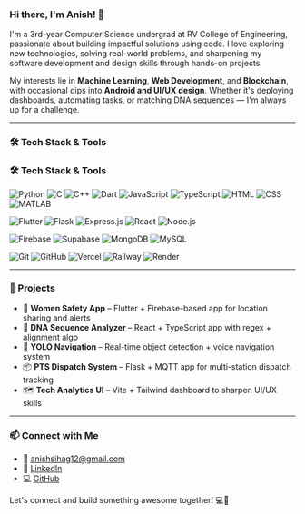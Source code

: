 ### Hi there, I'm Anish! 👋

I'm a 3rd-year Computer Science undergrad at RV College of Engineering, passionate about building impactful solutions using code. I love exploring new technologies, solving real-world problems, and sharpening my software development and design skills through hands-on projects.

My interests lie in **Machine Learning**, **Web Development**, and **Blockchain**, with occasional dips into **Android and UI/UX design**. Whether it's deploying dashboards, automating tasks, or matching DNA sequences — I'm always up for a challenge.

---

### 🛠️ Tech Stack & Tools
### 🛠️ Tech Stack & Tools

![Python](https://img.shields.io/badge/-Python-3776AB?style=flat&logo=python&logoColor=white) 
![C](https://img.shields.io/badge/-C-A8B9CC?style=flat&logo=c&logoColor=white) 
![C++](https://img.shields.io/badge/-C++-00599C?style=flat&logo=c%2B%2B&logoColor=white) 
![Dart](https://img.shields.io/badge/-Dart-0175C2?style=flat&logo=dart&logoColor=white) 
![JavaScript](https://img.shields.io/badge/-JavaScript-F7DF1E?style=flat&logo=javascript&logoColor=black) 
![TypeScript](https://img.shields.io/badge/-TypeScript-3178C6?style=flat&logo=typescript&logoColor=white) 
![HTML](https://img.shields.io/badge/-HTML5-E34F26?style=flat&logo=html5&logoColor=white) 
![CSS](https://img.shields.io/badge/-CSS3-1572B6?style=flat&logo=css3&logoColor=white) 
![MATLAB](https://img.shields.io/badge/-MATLAB-0076A8?style=flat&logo=Mathworks&logoColor=white) 

![Flutter](https://img.shields.io/badge/-Flutter-02569B?style=flat&logo=flutter&logoColor=white) 
![Flask](https://img.shields.io/badge/-Flask-000000?style=flat&logo=flask&logoColor=white) 
![Express.js](https://img.shields.io/badge/-Express.js-000000?style=flat&logo=express&logoColor=white) 
![React](https://img.shields.io/badge/-React-61DAFB?style=flat&logo=react&logoColor=black) 
![Node.js](https://img.shields.io/badge/-Node.js-339933?style=flat&logo=nodedotjs&logoColor=white) 

![Firebase](https://img.shields.io/badge/-Firebase-FFCA28?style=flat&logo=firebase&logoColor=black) 
![Supabase](https://img.shields.io/badge/-Supabase-3ECF8E?style=flat&logo=supabase&logoColor=white) 
![MongoDB](https://img.shields.io/badge/-MongoDB-47A248?style=flat&logo=mongodb&logoColor=white) 
![MySQL](https://img.shields.io/badge/-MySQL-4479A1?style=flat&logo=mysql&logoColor=white) 

![Git](https://img.shields.io/badge/-Git-F05032?style=flat&logo=git&logoColor=white) 
![GitHub](https://img.shields.io/badge/-GitHub-181717?style=flat&logo=github&logoColor=white) 
![Vercel](https://img.shields.io/badge/-Vercel-000000?style=flat&logo=vercel&logoColor=white) 
![Railway](https://img.shields.io/badge/-Railway-0B0D0E?style=flat&logo=railway&logoColor=white) 
![Render](https://img.shields.io/badge/-Render-46E3B7?style=flat&logo=render&logoColor=black)



---

### 📌 Projects
- 🚨 **Women Safety App** – Flutter + Firebase-based app for location sharing and alerts
- 🧬 **DNA Sequence Analyzer** – React + TypeScript app with regex + alignment algo
- 🤖 **YOLO Navigation** – Real-time object detection + voice navigation system
- 📦 **PTS Dispatch System** – Flask + MQTT app for multi-station dispatch tracking
- 🗺️ **Tech Analytics UI** – Vite + Tailwind dashboard to sharpen UI/UX skills


---

### 📫 Connect with Me
- 📧 anishsihag12@gmail.com
- 💼 [LinkedIn](https://www.linkedin.com/in/anish-s-46399133a)
- 💻 [GitHub](https://github.com/anish41338)


Let's connect and build something awesome together! 💻🚀
